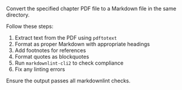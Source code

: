 Convert the specified chapter PDF file to a Markdown file in the same directory.

Follow these steps:

1. Extract text from the PDF using `pdftotext`
2. Format as proper Markdown with appropriate headings
3. Add footnotes for references
4. Format quotes as blockquotes
5. Run `markdownlint-cli2` to check compliance
6. Fix any linting errors

Ensure the output passes all markdownlint checks.
